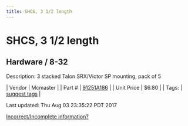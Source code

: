 ```yaml
---
title: SHCS, 3 1/2 length
---
```


# SHCS, 3 1/2 length
## Hardware / 8-32
Description: 	3 stacked Talon SRX/Victor SP mounting, pack of 5 

| Vendor | Mcmaster | 
| Part # | [91251A186](https://www.mcmaster.com/#91251A186) | 
| Unit Price | $6.80 | 
| Tags: | [suggest tags](https://docs.google.com/forms/d/e/1FAIpQLSeWyY8v3RgOty-MyWmh9U0iivNYN_molChYyS-0U-o-kOAv_g/viewform) | 

Last updated: Thu Aug 03 23:35:22 PDT 2017

 [Incorrect/Incomplete information?](https://docs.google.com/forms/d/e/1FAIpQLSeWyY8v3RgOty-MyWmh9U0iivNYN_molChYyS-0U-o-kOAv_g/viewform)